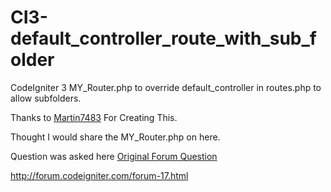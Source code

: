 # CI3-default_controller_route_with_sub_folder
CodeIgniter 3 MY_Router.php to override default_controller in routes.php to allow subfolders.

Thanks to <a href="http://forum.codeigniter.com/user-5989.html">Martin7483</a> For Creating This.

Thought I would share the MY_Router.php on here.

Question was asked here <a href="http://forum.codeigniter.com/thread-63443.html">Original Forum Question</a>

http://forum.codeigniter.com/forum-17.html
